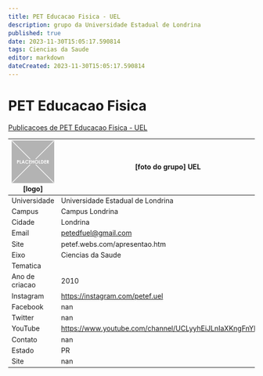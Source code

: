```yaml
---
title: PET Educacao Fisica - UEL
description: grupo da Universidade Estadual de Londrina
published: true
date: 2023-11-30T15:05:17.590814
tags: Ciencias da Saude
editor: markdown
dateCreated: 2023-11-30T15:05:17.590814
---
```


# PET Educacao Fisica

[Publicacoes de PET Educacao Fisica - UEL](/atividade/26PETEducacaoFisicaUEL/feed)

| ![placeholder.png](/placeholder.png) [logo] | [foto do grupo] UEL         |
| ------------------------------------------- | ------------------------------------------------- |
| Universidade                                | Universidade Estadual de Londrina      |
| Campus                                      | Campus Londrina            |
| Cidade                                      | Londrina             |
| Email                                       | petedfuel@gmail.com             |
| Site                                        | petef.webs.com/apresentao.htm              |
| Eixo                                        | Ciencias da Saude              |
| Tematica                                    |           |
| Ano de criacao                              | 2010        |
| Instagram                                   | https://instagram.com/petef.uel         |
| Facebook                                    | nan          |
| Twitter                                     | nan           |
| YouTube                                     | https://www.youtube.com/channel/UCLyyhEiJLnIaXKngFnYNVWA           |
| Contato                                     | nan         |
| Estado                                      |  PR            |
| Site                                        | nan |
